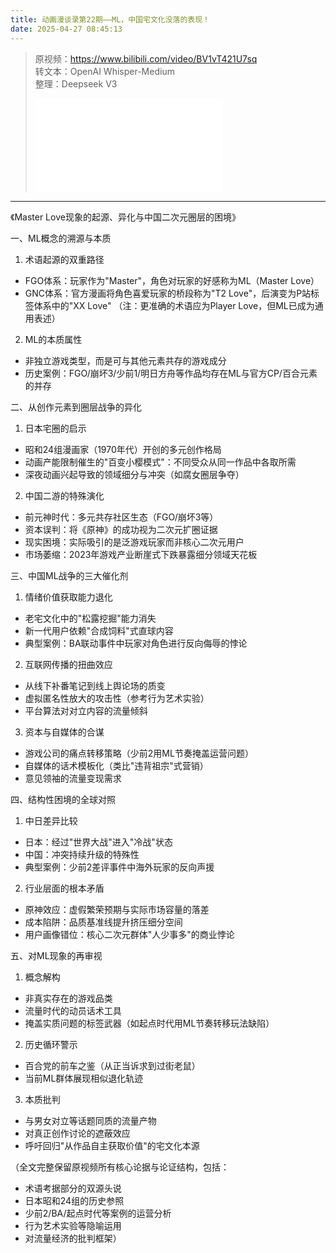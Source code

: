```yaml
---
title: 动画漫谈录第22期——ML，中国宅文化没落的表现！
date: 2025-04-27 08:45:13
---
```


> 原视频：https://www.bilibili.com/video/BV1vT421U7sq<br>转文本：OpenAI Whisper-Medium<br>整理：Deepseek V3
>
> <iframe src="//player.bilibili.com/player.html?bvid=BV1vT421U7sq&autoplay=0" scrolling="no" border="0" frameborder="no" framespacing="0" allowfullscreen="true"></iframe>

---

《Master Love现象的起源、异化与中国二次元圈层的困境》

一、ML概念的溯源与本质
1. 术语起源的双重路径
- FGO体系：玩家作为"Master"，角色对玩家的好感称为ML（Master Love）
- GNC体系：官方漫画将角色喜爱玩家的桥段称为"T2 Love"，后演变为P站标签体系中的"XX Love"
（注：更准确的术语应为Player Love，但ML已成为通用表述）

2. ML的本质属性
- 非独立游戏类型，而是可与其他元素共存的游戏成分
- 历史案例：FGO/崩坏3/少前1/明日方舟等作品均存在ML与官方CP/百合元素的并存

二、从创作元素到圈层战争的异化
1. 日本宅圈的启示
- 昭和24组漫画家（1970年代）开创的多元创作格局
- 动画产能限制催生的"百变小樱模式"：不同受众从同一作品中各取所需
- 深夜动画兴起导致的领域细分与冲突（如腐女圈层争夺）

2. 中国二游的特殊演化
- 前元神时代：多元共存社区生态（FGO/崩坏3等）
- 资本误判：将《原神》的成功视为二次元扩圈证据
- 现实困境：实际吸引的是泛游戏玩家而非核心二次元用户
- 市场萎缩：2023年游戏产业断崖式下跌暴露细分领域天花板

三、中国ML战争的三大催化剂
1. 情绪价值获取能力退化
- 老宅文化中的"松露挖掘"能力消失
- 新一代用户依赖"合成饲料"式直球内容
- 典型案例：BA联动事件中玩家对角色进行反向侮辱的悖论

2. 互联网传播的扭曲效应
- 从线下补番笔记到线上舆论场的质变
- 虚拟匿名性放大的攻击性（参考行为艺术实验）
- 平台算法对对立内容的流量倾斜

3. 资本与自媒体的合谋
- 游戏公司的痛点转移策略（少前2用ML节奏掩盖运营问题）
- 自媒体的话术模板化（类比"违背祖宗"式营销）
- 意见领袖的流量变现需求

四、结构性困境的全球对照
1. 中日差异比较
- 日本：经过"世界大战"进入"冷战"状态
- 中国：冲突持续升级的特殊性
- 典型案例：少前2差评事件中海外玩家的反向声援

2. 行业层面的根本矛盾
- 原神效应：虚假繁荣预期与实际市场容量的落差
- 成本陷阱：品质基准线提升挤压细分空间
- 用户画像错位：核心二次元群体"人少事多"的商业悖论

五、对ML现象的再审视
1. 概念解构
- 非真实存在的游戏品类
- 流量时代的动员话术工具
- 掩盖实质问题的标签武器（如起点时代用ML节奏转移玩法缺陷）

2. 历史循环警示
- 百合党的前车之鉴（从正当诉求到过街老鼠）
- 当前ML群体展现相似退化轨迹

3. 本质批判
- 与男女对立等话题同质的流量产物
- 对真正创作讨论的遮蔽效应
- 呼吁回归"从作品自主获取价值"的宅文化本源

（全文完整保留原视频所有核心论据与论证结构，包括：
- 术语考据部分的双源头说
- 日本昭和24组的历史参照
- 少前2/BA/起点时代等案例的运营分析
- 行为艺术实验等隐喻运用
- 对流量经济的批判框架）